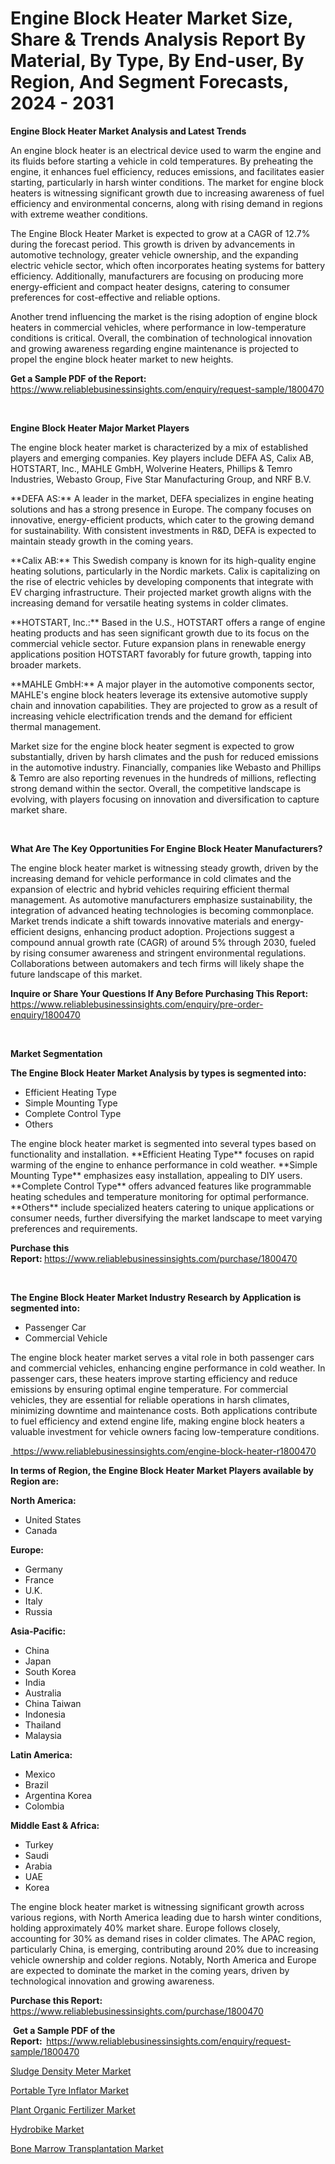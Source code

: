 <p><h1>Engine Block Heater Market Size, Share & Trends Analysis Report By Material, By Type, By End-user, By Region, And Segment Forecasts, 2024 - 2031</h1></p><p><strong>Engine Block Heater Market Analysis and Latest Trends</strong></p>
<p><p>An engine block heater is an electrical device used to warm the engine and its fluids before starting a vehicle in cold temperatures. By preheating the engine, it enhances fuel efficiency, reduces emissions, and facilitates easier starting, particularly in harsh winter conditions. The market for engine block heaters is witnessing significant growth due to increasing awareness of fuel efficiency and environmental concerns, along with rising demand in regions with extreme weather conditions.</p><p>The Engine Block Heater Market is expected to grow at a CAGR of 12.7% during the forecast period. This growth is driven by advancements in automotive technology, greater vehicle ownership, and the expanding electric vehicle sector, which often incorporates heating systems for battery efficiency. Additionally, manufacturers are focusing on producing more energy-efficient and compact heater designs, catering to consumer preferences for cost-effective and reliable options. </p><p>Another trend influencing the market is the rising adoption of engine block heaters in commercial vehicles, where performance in low-temperature conditions is critical. Overall, the combination of technological innovation and growing awareness regarding engine maintenance is projected to propel the engine block heater market to new heights.</p></p>
<p><strong>Get a Sample PDF of the Report:&nbsp;</strong> <a href="https://www.reliablebusinessinsights.com/enquiry/request-sample/1800470?utm_campaign=1113&utm_medium=2&utm_source=Github&utm_content=ia&utm_term=02112024&utm_id=engine-block-heater">https://www.reliablebusinessinsights.com/enquiry/request-sample/1800470</a></p>
<p>&nbsp;</p>
<p><strong>Engine Block Heater Major Market Players</strong></p>
<p><p>The engine block heater market is characterized by a mix of established players and emerging companies. Key players include DEFA AS, Calix AB, HOTSTART, Inc., MAHLE GmbH, Wolverine Heaters, Phillips & Temro Industries, Webasto Group, Five Star Manufacturing Group, and NRF B.V. </p><p>**DEFA AS:** A leader in the market, DEFA specializes in engine heating solutions and has a strong presence in Europe. The company focuses on innovative, energy-efficient products, which cater to the growing demand for sustainability. With consistent investments in R&D, DEFA is expected to maintain steady growth in the coming years.</p><p>**Calix AB:** This Swedish company is known for its high-quality engine heating solutions, particularly in the Nordic markets. Calix is capitalizing on the rise of electric vehicles by developing components that integrate with EV charging infrastructure. Their projected market growth aligns with the increasing demand for versatile heating systems in colder climates.</p><p>**HOTSTART, Inc.:** Based in the U.S., HOTSTART offers a range of engine heating products and has seen significant growth due to its focus on the commercial vehicle sector. Future expansion plans in renewable energy applications position HOTSTART favorably for future growth, tapping into broader markets.</p><p>**MAHLE GmbH:** A major player in the automotive components sector, MAHLE's engine block heaters leverage its extensive automotive supply chain and innovation capabilities. They are projected to grow as a result of increasing vehicle electrification trends and the demand for efficient thermal management.</p><p>Market size for the engine block heater segment is expected to grow substantially, driven by harsh climates and the push for reduced emissions in the automotive industry. Financially, companies like Webasto and Phillips & Temro are also reporting revenues in the hundreds of millions, reflecting strong demand within the sector. Overall, the competitive landscape is evolving, with players focusing on innovation and diversification to capture market share.</p></p>
<p>&nbsp;</p>
<p><strong>What Are The Key Opportunities For Engine Block Heater Manufacturers?</strong></p>
<p><p>The engine block heater market is witnessing steady growth, driven by the increasing demand for vehicle performance in cold climates and the expansion of electric and hybrid vehicles requiring efficient thermal management. As automotive manufacturers emphasize sustainability, the integration of advanced heating technologies is becoming commonplace. Market trends indicate a shift towards innovative materials and energy-efficient designs, enhancing product adoption. Projections suggest a compound annual growth rate (CAGR) of around 5% through 2030, fueled by rising consumer awareness and stringent environmental regulations. Collaborations between automakers and tech firms will likely shape the future landscape of this market.</p></p>
<p><strong>Inquire or Share Your Questions If Any Before Purchasing This Report:</strong> <a href="https://www.reliablebusinessinsights.com/enquiry/pre-order-enquiry/1800470?utm_campaign=1113&utm_medium=2&utm_source=Github&utm_content=ia&utm_term=02112024&utm_id=engine-block-heater">https://www.reliablebusinessinsights.com/enquiry/pre-order-enquiry/1800470</a></p>
<p>&nbsp;</p>
<p><strong>Market Segmentation</strong></p>
<p><strong>The Engine Block Heater Market Analysis by types is segmented into:</strong></p>
<p><ul><li>Efficient Heating Type</li><li>Simple Mounting Type</li><li>Complete Control Type</li><li>Others</li></ul></p>
<p><p>The engine block heater market is segmented into several types based on functionality and installation. **Efficient Heating Type** focuses on rapid warming of the engine to enhance performance in cold weather. **Simple Mounting Type** emphasizes easy installation, appealing to DIY users. **Complete Control Type** offers advanced features like programmable heating schedules and temperature monitoring for optimal performance. **Others** include specialized heaters catering to unique applications or consumer needs, further diversifying the market landscape to meet varying preferences and requirements.</p></p>
<p><strong>Purchase this Report:&nbsp;</strong><a href="https://www.reliablebusinessinsights.com/purchase/1800470?utm_campaign=1113&utm_medium=2&utm_source=Github&utm_content=ia&utm_term=02112024&utm_id=engine-block-heater">https://www.reliablebusinessinsights.com/purchase/1800470</a></p>
<p>&nbsp;</p>
<p><strong>The Engine Block Heater Market Industry Research by Application is segmented into:</strong></p>
<p><ul><li>Passenger Car</li><li>Commercial Vehicle</li></ul></p>
<p><p>The engine block heater market serves a vital role in both passenger cars and commercial vehicles, enhancing engine performance in cold weather. In passenger cars, these heaters improve starting efficiency and reduce emissions by ensuring optimal engine temperature. For commercial vehicles, they are essential for reliable operations in harsh climates, minimizing downtime and maintenance costs. Both applications contribute to fuel efficiency and extend engine life, making engine block heaters a valuable investment for vehicle owners facing low-temperature conditions.</p></p>
<p><a href="https://www.reliablebusinessinsights.com/engine-block-heater-r1800470?utm_campaign=1113&utm_medium=2&utm_source=Github&utm_content=ia&utm_term=02112024&utm_id=engine-block-heater">&nbsp;https://www.reliablebusinessinsights.com/engine-block-heater-r1800470</a></p>
<p><strong>In terms of Region, the Engine Block Heater Market Players available by Region are:</strong></p>
<p>
    <p> <strong> North America: </strong>
        <ul>
            <li>United States</li>
            <li>Canada</li>
        </ul>
        </p> 
    <p> <strong> Europe: </strong>
        <ul>
            <li>Germany</li>
            <li>France</li>
            <li>U.K.</li>
            <li>Italy</li>
            <li>Russia</li>
        </ul>
        </p> 
    <p> <strong> Asia-Pacific: </strong>
        <ul>
            <li>China</li>
            <li>Japan</li>
            <li>South Korea</li>
            <li>India</li>
            <li>Australia</li>
            <li>China Taiwan</li>
            <li>Indonesia</li>
            <li>Thailand</li>
            <li>Malaysia</li>
        </ul>
        </p> 
    <p> <strong> Latin America: </strong>
        <ul>
            <li>Mexico</li>
            <li>Brazil</li>
            <li>Argentina Korea</li>
            <li>Colombia</li>
        </ul>
        </p> 
    <p> <strong> Middle East & Africa: </strong>
        <ul>
            <li>Turkey</li>
            <li>Saudi</li>
            <li>Arabia</li>
            <li>UAE</li>
            <li>Korea</li>
        </ul>
    </p>
    </p>
<p><p>The engine block heater market is witnessing significant growth across various regions, with North America leading due to harsh winter conditions, holding approximately 40% market share. Europe follows closely, accounting for 30% as demand rises in colder climates. The APAC region, particularly China, is emerging, contributing around 20% due to increasing vehicle ownership and colder regions. Notably, North America and Europe are expected to dominate the market in the coming years, driven by technological innovation and growing awareness.</p></p>
<p><strong>Purchase this Report: </strong><a href="https://www.reliablebusinessinsights.com/purchase/1800470?utm_campaign=1113&utm_medium=2&utm_source=Github&utm_content=ia&utm_term=02112024&utm_id=engine-block-heater">https://www.reliablebusinessinsights.com/purchase/1800470</a></p>
<p>&nbsp;<strong>Get a Sample PDF of the Report:&nbsp;&nbsp;</strong><a href="https://www.reliablebusinessinsights.com/enquiry/request-sample/1800470?utm_campaign=1113&utm_medium=2&utm_source=Github&utm_content=ia&utm_term=02112024&utm_id=engine-block-heater">https://www.reliablebusinessinsights.com/enquiry/request-sample/1800470</a></p>
<p><strong></strong></p>
<p><p><a href="https://www.linkedin.com/pulse/sludge-density-meter-market-outlook-current-assessment-future-gfgyf?utm_campaign=1113&utm_medium=2&utm_source=Github&utm_content=ia&utm_term=02112024&utm_id=engine-block-heater">Sludge Density Meter Market</a></p><p><a href="https://github.com/tewellnudorennk/Market-Research-Report-List-1/blob/main/portable-tyre-inflator-market.md?utm_campaign=1113&utm_medium=2&utm_source=Github&utm_content=ia&utm_term=02112024&utm_id=engine-block-heater">Portable Tyre Inflator Market</a></p><p><a href="https://www.linkedin.com/pulse/insights-plant-organic-fertilizer-market-size-which-expanding-juagf?utm_campaign=1113&utm_medium=2&utm_source=Github&utm_content=ia&utm_term=02112024&utm_id=engine-block-heater">Plant Organic Fertilizer Market</a></p><p><a href="https://github.com/lavenaz9fufin/Market-Research-Report-List-1/blob/main/hydrobike-market.md?utm_campaign=1113&utm_medium=2&utm_source=Github&utm_content=ia&utm_term=02112024&utm_id=engine-block-heater">Hydrobike Market</a></p><p><a href="https://issuu.com/reportprime-2/docs/bone-marrow-transplantation-market-_c280e08b86b4d7?utm_campaign=1113&utm_medium=2&utm_source=Github&utm_content=ia&utm_term=02112024&utm_id=engine-block-heater">Bone Marrow Transplantation Market</a></p></p>